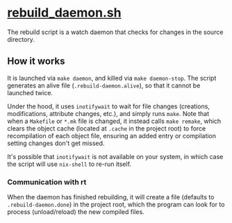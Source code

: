 # [rebuild_daemon.sh](../../rebuild-daemon.sh)

The rebuild script is a watch daemon that checks for changes in the source directory.

## How it works

It is launched via `make daemon`, and killed via `make daemon-stop`. The script generates an alive file (`.rebuild-daemon.alive`), so that it cannot be launched twice.

Under the hood, it uses `inotifywait` to wait for file changes (creations, modifications, attribute changes, etc.), and simply runs `make`. Note that when a `Makefile` or `*.mk` file is changed, it instead calls `make remake`, which clears the object cache (located at `.cache` in the project root) to force recompilation of each object file, ensuring an added entry or compilation setting changes don't get missed.

It's possible that `inotifywait` is not available on your system, in which case the script will use `nix-shell` to re-run itself.

### Communication with rt

When the daemon has finished rebuilding, it will create a file (defaults to `.rebuild-daemon.done`) in the project root, which the program can look for to process (unload/reload) the new compiled files.
